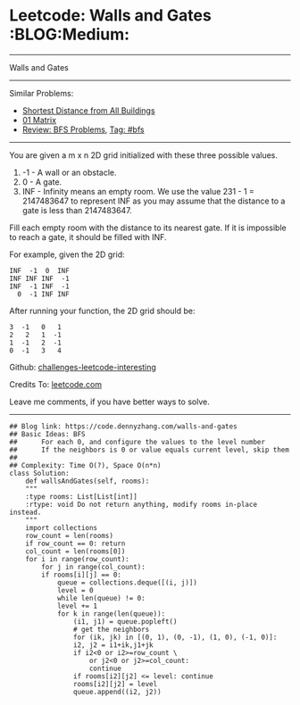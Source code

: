 
# Leetcode: Walls and Gates     :BLOG:Medium:

---

Walls and Gates  

---

Similar Problems:  

-   [Shortest Distance from All Buildings](https://code.dennyzhang.com/shortest-distance-from-all-buildings)
-   [01 Matrix](https://code.dennyzhang.com/01-matrix)
-   [Review: BFS Problems](https://code.dennyzhang.com/review-bfs), [Tag: #bfs](https://code.dennyzhang.com/tag/bfs)

---

You are given a m x n 2D grid initialized with these three possible values.  

1.  -1 - A wall or an obstacle.
2.  0 - A gate.
3.  INF - Infinity means an empty room. We use the value 231 - 1 = 2147483647 to represent INF as you may assume that the distance to a gate is less than 2147483647.

Fill each empty room with the distance to its nearest gate. If it is impossible to reach a gate, it should be filled with INF.  

For example, given the 2D grid:  

    INF  -1  0  INF
    INF INF INF  -1
    INF  -1 INF  -1
      0  -1 INF INF

After running your function, the 2D grid should be:  

    3  -1   0   1
    2   2   1  -1
    1  -1   2  -1
    0  -1   3   4

Github: [challenges-leetcode-interesting](https://github.com/DennyZhang/challenges-leetcode-interesting/tree/master/problems/walls-and-gates)  

Credits To: [leetcode.com](https://leetcode.com/problems/walls-and-gates/description/)  

Leave me comments, if you have better ways to solve.  

---

    ## Blog link: https://code.dennyzhang.com/walls-and-gates
    ## Basic Ideas: BFS
    ##      For each 0, and configure the values to the level number
    ##      If the neighbors is 0 or value equals current level, skip them
    ##
    ## Complexity: Time O(?), Space O(n*n)
    class Solution:
        def wallsAndGates(self, rooms):
    	"""
    	:type rooms: List[List[int]]
    	:rtype: void Do not return anything, modify rooms in-place instead.
    	"""
    	import collections
    	row_count = len(rooms)
    	if row_count == 0: return
    	col_count = len(rooms[0])
    	for i in range(row_count):
    	    for j in range(col_count):
    		if rooms[i][j] == 0:
    		    queue = collections.deque([(i, j)])
    		    level = 0
    		    while len(queue) != 0:
    			level += 1
    			for k in range(len(queue)):
    			    (i1, j1) = queue.popleft()
    			    # get the neighbors
    			    for (ik, jk) in [(0, 1), (0, -1), (1, 0), (-1, 0)]:
    				i2, j2 = i1+ik,j1+jk
    				if i2<0 or i2>=row_count \
    				    or j2<0 or j2>=col_count:
    					continue
    				if rooms[i2][j2] <= level: continue
    				rooms[i2][j2] = level
    				queue.append((i2, j2))


